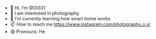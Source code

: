 - 👋 Hi, I’m @Ol331
- 👀 I am interested in photography
- 🌱 I'm currently learning how smart home works
- 📫 How to reach me https://www.instagram.com/photography_o.s/
- 😄 Pronouns: He

<!---
Ol331/Ol331 is a ✨ special ✨ repository because its `README.md` (this file) appears on your GitHub profile.
You can click the Preview link to take a look at your changes.
--->
